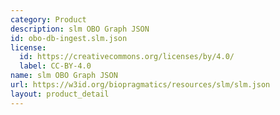 ```yaml
---
category: Product
description: slm OBO Graph JSON
id: obo-db-ingest.slm.json
license:
  id: https://creativecommons.org/licenses/by/4.0/
  label: CC-BY-4.0
name: slm OBO Graph JSON
url: https://w3id.org/biopragmatics/resources/slm/slm.json
layout: product_detail
---
```

